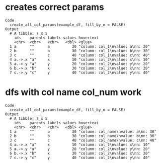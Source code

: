 # creates correct params

    Code
      create_all_col_params(example_df, fill_by_n = FALSE)
    Output
      # A tibble: 7 x 5
        ids    parents labels values hovertext                       
        <chr>  <chr>   <chr>   <dbl> <glue>                          
      1 a      ""      a          30 "column: col_1\nvalue: a\nn: 30"
      2 b      ""      b          30 "column: col_1\nvalue: b\nn: 30"
      3 c      ""      c          40 "column: col_1\nvalue: c\nn: 40"
      4 a.->.x "a"     x          10 "column: col_2\nvalue: x\nn: 10"
      5 a.->.y "a"     y          20 "column: col_2\nvalue: y\nn: 20"
      6 b.->.x "b"     x          30 "column: col_2\nvalue: x\nn: 30"
      7 c.->.y "c"     y          40 "column: col_2\nvalue: y\nn: 40"

# dfs with col name col_num work

    Code
      create_all_col_params(example_df, fill_by_n = FALSE)
    Output
      # A tibble: 7 x 5
        ids    parents labels values hovertext                          
        <chr>  <chr>   <chr>   <dbl> <glue>                             
      1 a      ""      a          30 "column: col_name\nvalue: a\nn: 30"
      2 b      ""      b          30 "column: col_name\nvalue: b\nn: 30"
      3 c      ""      c          40 "column: col_name\nvalue: c\nn: 40"
      4 a.->.x "a"     x          10 "column: col_2\nvalue: x\nn: 10"   
      5 a.->.y "a"     y          20 "column: col_2\nvalue: y\nn: 20"   
      6 b.->.x "b"     x          30 "column: col_2\nvalue: x\nn: 30"   
      7 c.->.y "c"     y          40 "column: col_2\nvalue: y\nn: 40"   


